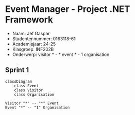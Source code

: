 # Event Manager - Project .NET Framework

* Naam: Jef Gaspar
* Studentennummer: 0163118-61
* Academiejaar: 24-25
* Klasgroep: INF202B
* Onderwerp: visitor * - * event * - 1 organisation

## Sprint 1
```mermaid
classDiagram
    class Event
    class Visitor
    class Organisation
    
Visitor "*" -- "*" Event
Event "*" -- "1" Organisation
```
